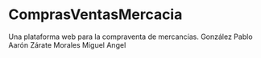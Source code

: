 # ComprasVentasMercacia
Una plataforma web para la compraventa de mercancías.
González Pablo Aarón
Zárate Morales Miguel Angel
